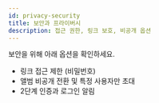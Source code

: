 ```yaml
---
id: privacy-security
title: 보안과 프라이버시
description: 접근 권한, 링크 보호, 비공개 옵션
---
```


보안을 위해 아래 옵션을 확인하세요.

- 링크 접근 제한 (비밀번호)
- 앨범 비공개 전환 및 특정 사용자만 초대
- 2단계 인증과 로그인 알림

